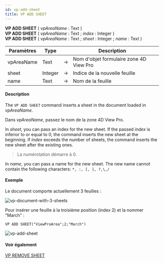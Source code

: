 ```yaml
---
id: vp-add-sheet
title: VP ADD SHEET
---
```


<!-- REF #_method_.VP ADD SHEET.Syntax -->

**VP ADD SHEET** ( *vpAreaName* : Text )<br/>**VP ADD SHEET** ( *vpAreaName* : Text ; *index* : Integer )<br/>**VP ADD SHEET** ( *vpAreaName* : Text ; *sheet* : Integer ; *name* : Text )<!-- END REF -->

<!-- REF #_method_.VP ADD SHEET.Params -->

| Paramètres | Type    |    | Description                             |                  |
| ---------- | ------- | -- | --------------------------------------- | ---------------- |
| vpAreaName | Text    | -> | Nom d'objet formulaire zone 4D View Pro |                  |
| sheet      | Integer | -> | Indice de la nouvelle feuille           |                  |
| name       | Text    | -> | Nom de la feuille                       | <!-- END REF --> |

#### Description

The `VP ADD SHEET` command <!-- REF #_method_.VP ADD SHEET.Summary -->inserts a sheet in the document loaded in *vpAreaName*.<!-- END REF -->

Dans *vpAreaName*, passez le nom de la zone 4D View Pro.

In *sheet*, you can pass an index for the new sheet. If the passed *index* is inferior to or equal to 0, the command inserts the new sheet at the beginning. If *index* exceeds the number of sheets, the command inserts the new sheet after the existing ones.

> La numérotation démarre à 0.

In *name*, you can pass a name for the new sheet. The new name cannot contain the following characters: `*, :, [, ], ?,\,/`

#### Exemple

Le document comporte actuellement 3 feuilles :

![vp-document-with-3-sheets](../../assets/en/ViewPro/vp-sheet-3.png)

Pour insérer une feuille à la troisième position (index 2) et la nommer "March" :

```4d
VP ADD SHEET("ViewProArea";2;"March")
```

![vp-add-sheet](../../assets/en/ViewPro/vp-add-sheet.png)

#### Voir également

[VP REMOVE SHEET](vp-remove-sheet.md)
